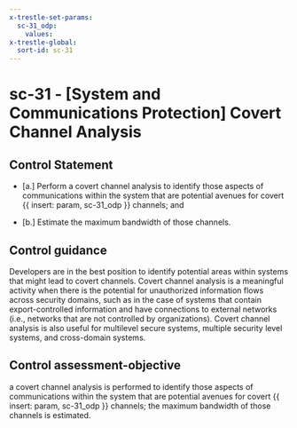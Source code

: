 ```yaml
---
x-trestle-set-params:
  sc-31_odp:
    values:
x-trestle-global:
  sort-id: sc-31
---
```


# sc-31 - \[System and Communications Protection\] Covert Channel Analysis

## Control Statement

- \[a.\] Perform a covert channel analysis to identify those aspects of communications within the system that are potential avenues for covert {{ insert: param, sc-31_odp }} channels; and

- \[b.\] Estimate the maximum bandwidth of those channels.

## Control guidance

Developers are in the best position to identify potential areas within systems that might lead to covert channels. Covert channel analysis is a meaningful activity when there is the potential for unauthorized information flows across security domains, such as in the case of systems that contain export-controlled information and have connections to external networks (i.e., networks that are not controlled by organizations). Covert channel analysis is also useful for multilevel secure systems, multiple security level systems, and cross-domain systems.

## Control assessment-objective

a covert channel analysis is performed to identify those aspects of communications within the system that are potential avenues for covert {{ insert: param, sc-31_odp }} channels;
the maximum bandwidth of those channels is estimated.
